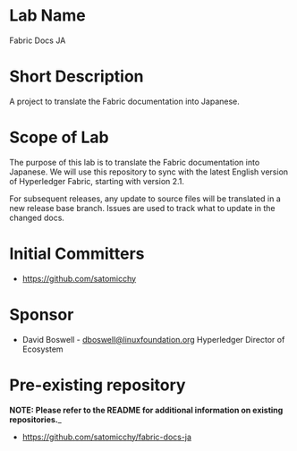 # Lab Name
Fabric Docs JA

# Short Description
A project to translate the Fabric documentation into Japanese.

# Scope of Lab
The purpose of this lab is to translate the Fabric documentation into Japanese. We will use this repository to sync with the latest English version of Hyperledger Fabric, starting with version 2.1.

For subsequent releases, any update to source files will be translated in a new release base branch. Issues are used to track what to update in the changed docs.

# Initial Committers

- https://github.com/satomicchy

# Sponsor

- David Boswell - dboswell@linuxfoundation.org Hyperledger Director of Ecosystem

# Pre-existing repository
**NOTE: Please refer to the README for additional information on existing repositories.**_
- https://github.com/satomicchy/fabric-docs-ja

